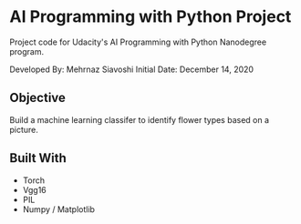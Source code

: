 # AI Programming with Python Project

Project code for Udacity's AI Programming with Python Nanodegree program.

Developed By: Mehrnaz Siavoshi
Initial Date: December 14, 2020

## Objective

Build a machine learning classifer to identify flower types based on a picture.

## Built With
- Torch
- Vgg16
- PIL
- Numpy / Matplotlib
